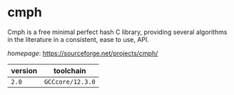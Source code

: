 # cmph

Cmph is a free minimal perfect hash C library, providing several algorithms in the literature in a consistent, ease to use, API.

*homepage*: <https://sourceforge.net/projects/cmph/>

version | toolchain
--------|----------
``2.0`` | ``GCCcore/12.3.0``

